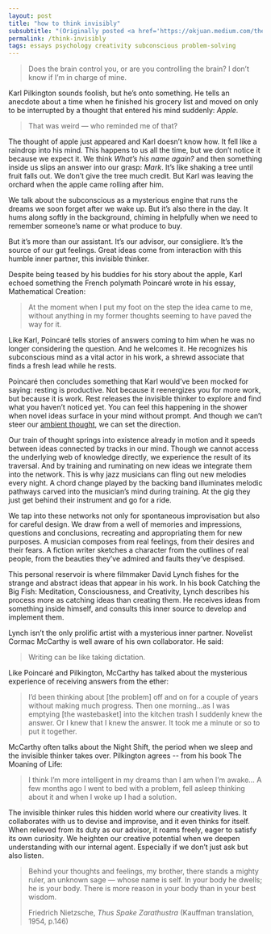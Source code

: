 ```yaml
---
layout: post
title: "how to think invisibly"
subsubtitle: "(Originally posted <a href='https://okjuan.medium.com/the-invisible-thinker-c5ee42b4bb5'>on okjuan.medium.com</a>.)"
permalink: /think-invisibly
tags: essays psychology creativity subconscious problem-solving
---
```


> Does the brain control you, or are you controlling the brain? I don’t know if I’m in charge of mine.
<!--more-->

Karl Pilkington sounds foolish, but he’s onto something.
He tells an anecdote about a time when he finished his grocery list and moved on only to be interrupted by a thought that entered his mind suddenly: _Apple_.

> That was weird — who reminded me of that?

The thought of apple just appeared and Karl doesn’t know how.
It fell like a raindrop into his mind.
This happens to us all the time, but we don’t notice it because we expect it.
We think _What’s his name again?_ and then something inside us slips an answer into our grasp: _Mark_.
It’s like shaking a tree until fruit falls out.
We don’t give the tree much credit.
But Karl was leaving the orchard when the apple came rolling after him.

We talk about the subconscious as a mysterious engine that runs the dreams we soon forget after we wake up.
But it’s also there in the day.
It hums along softly in the background, chiming in helpfully when we need to remember someone’s name or what produce to buy.

But it’s more than our assistant.
It’s our advisor, our consigliere.
It’s the source of our gut feelings.
Great ideas come from interaction with this humble inner partner, this invisible thinker.

Despite being teased by his buddies for his story about the apple, Karl echoed something the French polymath Poincaré wrote in his essay, Mathematical Creation:

> At the moment when I put my foot on the step the idea came to me, without anything in my former thoughts seeming to have paved the way for it.

Like Karl, Poincaré tells stories of answers coming to him when he was no longer considering the question.
And he welcomes it.
He recognizes his subconscious mind as a vital actor in his work, a shrewd associate that finds a fresh lead while he rests.

Poincaré then concludes something that Karl would’ve been mocked for saying: resting is productive.
Not because it reenergizes you for more work, but because it is work.
Rest releases the invisible thinker to explore and find what you haven’t noticed yet.
You can feel this happening in the shower when novel ideas surface in your mind without prompt.
And though we can’t steer our [ambient thought](http://www.paulgraham.com/top.html), we can set the direction.

Our train of thought springs into existence already in motion and it speeds between ideas connected by tracks in our mind.
Though we cannot access the underlying web of knowledge directly, we experience the result of its traversal.
And by training and ruminating on new ideas we integrate them into the network.
This is why jazz musicians can fling out new melodies every night.
A chord change played by the backing band illuminates melodic pathways carved into the musician’s mind during training.
At the gig they just get behind their instrument and go for a ride.

We tap into these networks not only for spontaneous improvisation but also for careful design.
We draw from a well of memories and impressions, questions and conclusions, recreating and appropriating them for new purposes.
A musician composes from real feelings, from their desires and their fears.
A fiction writer sketches a character from the outlines of real people, from the beauties they’ve admired and faults they’ve despised.

This personal reservoir is where filmmaker David Lynch fishes for the strange and abstract ideas that appear in his work.
In his book Catching the Big Fish: Meditation, Consciousness, and Creativity, Lynch describes his process more as catching ideas than creating them.
He receives ideas from something inside himself, and consults this inner source to develop and implement them.

Lynch isn’t the only prolific artist with a mysterious inner partner.
Novelist Cormac McCarthy is well aware of his own collaborator.
He said:

> Writing can be like taking dictation.

Like Poincaré and Pilkington, McCarthy has talked about the mysterious experience of receiving answers from the ether:

> I’d been thinking about [the problem] off and on for a couple of years without making much progress.
> Then one morning…as I was emptying [the wastebasket] into the kitchen trash I suddenly knew the answer.
> Or I knew that I knew the answer.
> It took me a minute or so to put it together.

McCarthy often talks about the Night Shift, the period when we sleep and the invisible thinker takes over.
Pilkington agrees -- from his book The Moaning of Life:

> I think I’m more intelligent in my dreams than I am when I’m awake… A few months ago I went to bed with a problem, fell asleep thinking about it and when I woke up I had a solution.

The invisible thinker rules this hidden world where our creativity lives.
It collaborates with us to devise and improvise, and it even thinks for itself.
When relieved from its duty as our advisor, it roams freely, eager to satisfy its own curiosity.
We heighten our creative potential when we deepen understanding with our internal agent.
Especially if we don’t just ask but also listen.

> Behind your thoughts and feelings, my brother, there stands a mighty ruler, an unknown sage — whose name is self. In your body he dwells; he is your body. There is more reason in your body than in your best wisdom.
>
> Friedrich Nietzsche, _Thus Spake Zarathustra_ (Kauffman translation, 1954, p.146)
